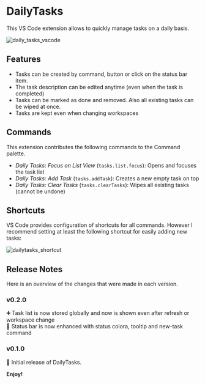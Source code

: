 # DailyTasks

This VS Code extension allows to quickly manage tasks on a daily basis.

![daily_tasks_vscode](https://user-images.githubusercontent.com/5441654/180646165-635d1e35-d78f-48d1-a20c-cb4b9c8dfaef.gif)


## Features

- Tasks can be created by command, button or click on the status bar item.
- The task description can be edited anytime (even when the task is completed)
- Tasks can be marked as done and removed. Also all existing tasks can be wiped at once.
- Tasks are kept even when changing workspaces

## Commands

This extension contributes the following commands to the Command palette.

- _Daily Tasks: Focus on List View_ (`tasks.list.focus`): Opens and focuses the task list
- _Daily Tasks: Add Task_ (`tasks.addTask`): Creates a new empty task on top
- _Daily Tasks: Clear Tasks_ (`tasks.clearTasks`): Wipes all existing tasks (cannot be undone)

<!--## Requirements

If you have any requirements or dependencies, add a section describing those and how to install and configure them.

## Extension Settings

Include if your extension adds any VS Code settings through the `contributes.configuration` extension point.

For example:

This extension contributes the following settings:

* `myExtension.enable`: enable/disable this extension
* `myExtension.thing`: set to `blah` to do something

## Known Issues

Calling out known issues can help limit users opening duplicate issues against your extension.
-->

## Shortcuts

VS Code provides configuration of shortcuts for all commands.
However I recommend setting at least the following shortcut for easily adding new tasks:

![dailytasks_shortcut](https://github.com/devmount/daily-tasks/assets/5441654/2fbd41db-3b42-4558-a44e-156916cd5a62)


## Release Notes

Here is an overview of the changes that were made in each version.

### v0.2.0

➕ Task list is now stored globally and now is shown even after refresh or workspace change  
💚 Status bar is now enhanced with status colora, tooltip and new-task command

### v0.1.0

🚀 Initial release of DailyTasks.

**Enjoy!**
